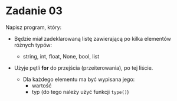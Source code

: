 # Zadanie 03

Napisz program, który:
- Będzie miał zadeklarowaną listę zawierającą po kilka elementów różnych typów:
  - string, int, float, None, bool, list

- Użyje pętli **for** do przejścia (przeiterowania), po tej liście.
  - Dla każdego elementu ma być wypisana jego:
    - wartość
    - typ (do tego należy użyć funkcji `type()`)
